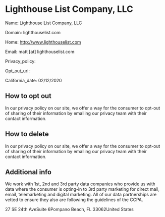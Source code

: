 
# Lighthouse List Company, LLC

Name: Lighthouse List Company, LLC

Domain: lighthouselist.com

Home: http://www.lighthouselist.com

Email: matt [at] lighthouselist.com

Privacy_policy: 

Opt_out_url: 

California_date: 02/12/2020



## How to opt out

In our privacy policy on our site, we offer a way for the consumer to opt-out of sharing of their information by emailing our privacy team with their contact information.

## How to delete

In our privacy policy on our site, we offer a way for the consumer to opt-out of sharing of their information by emailing our privacy team with their contact information.

## Additional info

We work with 1st, 2nd and 3rd party data companies who provide us with data where the consumer is opting-in to 3rd party marketing for direct mail, email, telemarketing and digital marketing. All of our data partnerships are vetted to ensure they also are following the guidelines of the CCPA.

27 SE 24th AveSuite 6Pompano Beach, FL 33062United States

